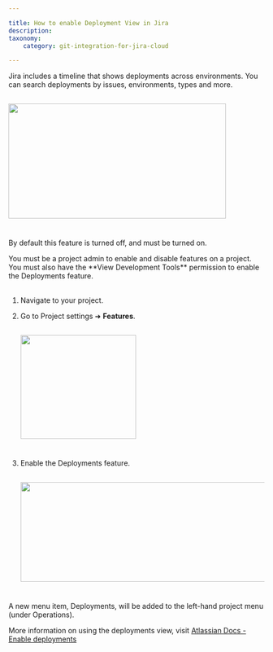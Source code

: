 ```yaml
---

title: How to enable Deployment View in Jira
description:
taxonomy:
    category: git-integration-for-jira-cloud

---
```


Jira includes a timeline that shows deployments across environments. You can search deployments by issues, environments, types and more.

<img src='/wp-content/uploads/gij-cloud-cicd-deployments-view-1.png' height=226 width=428 style='margin: 15px auto 25px auto; max-width: 100%' />

By default this feature is turned off, and must be turned on.

<div class="bbb-callout bbb--alert">
    <div class="irow">
    <div class="ilogobox">
        <span class="logoimg"></span>
    </div>
    <div class="imsgbox">
        You must be a project admin to enable and disable features on a project. You must also have the **View Development Tools** permission to enable the Deployments feature.
    </div>
    </div>
</div>
<br>

1.  Navigate to your project.

2.  Go to Project settings ➜ **Features**.

    <img src='/wp-content/uploads/gij-cloud-cicd-deployments-view-2.png' height=204 width=227 style='margin: 15px auto 25px auto; max-width: 100%' />

3.  Enable the Deployments feature.

    <img src='/wp-content/uploads/gij-cloud-cicd-deployments-view-3.png' height=196 width=956 style='margin: 15px auto 25px auto; max-width: 100%' />

A new menu item, Deployments, will be added to the left-hand project menu (under Operations).

More information on using the deployments view, visit [Atlassian Docs - Enable deployments](https://support.atlassian.com/jira-software-cloud/docs/enable-deployments/)

